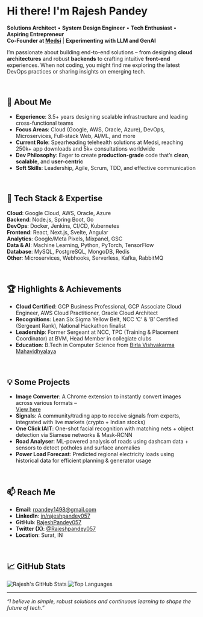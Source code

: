 # Hi there! I'm Rajesh Pandey

**Solutions Architect** • **System Design Engineer** • **Tech Enthusiast** • **Aspiring Entrepreneur**  
**Co-Founder at [Medsi](https://en.medsi.app/)** | **Experimenting with LLM and GenAI**

I’m passionate about building end-to-end solutions – from designing **cloud architectures** and robust **backends** to crafting intuitive **front-end** experiences. When not coding, you might find me exploring the latest DevOps practices or sharing insights on emerging tech.  

<br/>

## 🚀 About Me
- **Experience**: 3.5+ years designing scalable infrastructure and leading cross-functional teams  
- **Focus Areas**: Cloud (Google, AWS, Oracle, Azure), DevOps, Microservices, Full-stack Web, AI/ML, and more  
- **Current Role**: Spearheading telehealth solutions at Medsi, reaching 250k+ app downloads and 5k+ consultations worldwide  
- **Dev Philosophy**: Eager to create **production-grade** code that’s **clean**, **scalable**, and **user-centric**  
- **Soft Skills**: Leadership, Agile, Scrum, TDD, and effective communication

<br/>

## 🔧 Tech Stack & Expertise
**Cloud**: Google Cloud, AWS, Oracle, Azure  
**Backend**: Node.js, Spring Boot, Go  
**DevOps**: Docker, Jenkins, CI/CD, Kubernetes  
**Frontend**: React, Next.js, Svelte, Angular  
**Analytics**: Google/Meta Pixels, Mixpanel, GSC  
**Data \& AI**: Machine Learning, Python, PyTorch, TensorFlow  
**Database**: MySQL, PostgreSQL, MongoDB, Redis  
**Other**: Microservices, Webhooks, Serverless, Kafka, RabbitMQ

<br/>

## 🏆 Highlights & Achievements
- **Cloud Certified**: GCP Business Professional, GCP Associate Cloud Engineer, AWS Cloud Practitioner, Oracle Cloud Architect  
- **Recognitions**: Lean Six Sigma Yellow Belt, NCC ‘C’ & ‘B’ Certified (Sergeant Rank), National Hackathon finalist  
- **Leadership**: Former Sergeant at NCC, TPC (Training \& Placement Coordinator) at BVM, Head Member in collegiate clubs  
- **Education**: B.Tech in Computer Science from [Birla Vishvakarma Mahavidhyalaya](https://bvmengineering.ac.in/)  

<br/>

## 💡 Some Projects
- **Image Converter**: A Chrome extension to instantly convert images across various formats –  
  [View here](https://imageconverter.store/)
- **Signals**: A community/trading app to receive signals from experts, integrated with live markets (crypto + Indian stocks)
- **One Click IAIT**: One-shot facial recognition with matching nets \+ object detection via Siamese networks & Mask-RCNN
- **Road Analyser**: ML-powered analysis of roads using dashcam data + sensors to detect potholes and surface anomalies
- **Power Load Forecast**: Predicted regional electricity loads using historical data for efficient planning \& generator usage

<br/>

## 📫 Reach Me
- **Email**: [rpandey1498@gmail.com](mailto:rpandey1498@gmail.com)
- **LinkedIn**: [in/rajeshpandey057](https://www.linkedin.com/in/rajeshpandey057)
- **GitHub**: [RajeshPandey057](https://github.com/RajeshPandey057)
- **Twitter (X)**: [@Rajeshpandey057](https://twitter.com/Rajeshpandey057)
- **Location**: Surat, IN

<br/>

## 📈 GitHub Stats
![Rajesh's GitHub Stats](https://github-readme-stats.vercel.app/api?username=RajeshPandey057&show_icons=true&theme=default)
![Top Languages](https://github-readme-stats.vercel.app/api/top-langs?username=RajeshPandey057&layout=compact&theme=default)

---

*“I believe in simple, robust solutions and continuous learning to shape the future of tech.”*  
